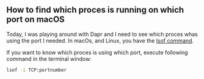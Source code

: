 ## How to find which proces is running on which port on macOS	

Today, I was playing around with Dapr and I need to see which proces whas using the port I needed. In macOs, and Linux, you have the [lsof command](https://en.wikipedia.org/wiki/Lsof). 

If you want to know which proces is using which port, execute  following command in the terminal window:

```bash
lsof -i TCP:portnumber
```

